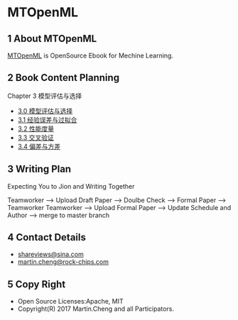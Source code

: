 # MTOpenML

## 1 About MTOpenML
[MTOpenML](https://github.com/MTMediaDev/MTOpenML) is OpenSource Ebook for  Mechine  Learning.

## 2 Book Content Planning

Chapter 3 模型评估与选择
* [3.0 模型评估与选择](../../book-open-ml-cn/3-ml-select-model/30-ml-evaluat-model.md)
* [3.1 经验误差与过拟合](../../book-open-ml-cn/3-ml-select-model/31-ml-loss-overfit.md)
* [3.2 性能度量](../../book-open-ml-cn/3-ml-select-modelmodelic/32-ml-performance-measure.md)
* [3.3 交叉验证](../../book-open-ml-cn/3-ml-select-model/33-ml-cross-validation.md)
* [3.4 偏差与方差](../../book-open-ml-cn/3-ml-select-model/34-ml-deviation-variance.md)

## 3 Writing Plan
Expecting You to Jion and Writing Together

Teamworker --> Upload Draft Paper  --> Doulbe Check --> Formal Paper -->  Teamworker
Teamworker --> Upload Formal Paper --> Update Schedule and Author --> merge to master branch

## 4 Contact Details
* shareviews@sina.com
* martin.cheng@rock-chips.com

## 5 Copy Right
* Open Source Licenses:Apache, MIT
* Copyright(R) 2017 Martin.Cheng and all Participators.
